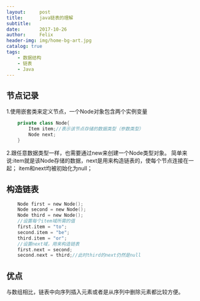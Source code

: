 ```yaml
---
layout:     post
title:      java链表的理解
subtitle:
date:       2017-10-26
author:     Felix
header-img: img/home-bg-art.jpg
catalog: true
tags:
    - 数据结构
    - 链表
    - Java
---
```


## 节点记录

1.使用嵌套类来定义节点，一个Node对象包含两个实例变量
```swift
	private class Node{
		Item item;//表示该节点存储的数据类型（参数类型）
		Node next;
	}
```
2.跟任意数据类型一样，也需要通过new来创建一个Node类型对象。
简单来说:item就是该Node存储的数据，next是用来构造链表的，使每个节点连接在一起；
item和next均被初始化为null；

## 构造链表

```swift
	Node first = new Node();
	Node second = new Node();
	Node third = new Node();
	//设置每个item域所需的值
	first.item = "to";
	second.item = "be";
	third.item = "or";
	//设置next域，用来构造链表
	first.next = second;
	second.next = third;//此时third的next仍然是null
```

## 优点

与数组相比，链表中向序列插入元素或者是从序列中删除元素都比较方便。

